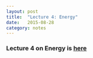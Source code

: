 ```yaml
---
layout: post
title:  "Lecture 4: Energy"
date:   2015-08-28
category: notes
---
```


### Lecture 4 on Energy is <a href="{{ site.baseurl }}/assets/lectures/11_energy_novids">here</a>
